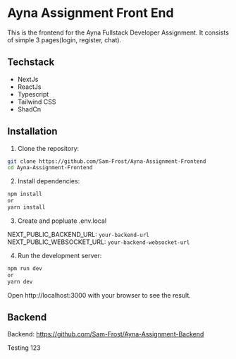 # Ayna Assignment Front End

This is the frontend for the Ayna Fullstack Developer Assignment. It consists of simple 3 pages(login, register, chat).

## Techstack

- NextJs
- ReactJs
- Typescript
- Tailwind CSS
- ShadCn


## Installation

1. Clone the repository:

```bash
git clone https://github.com/Sam-Frost/Ayna-Assignment-Frontend
cd Ayna-Assignment-Frontend
```

2. Install dependencies:

```bash
npm install
or
yarn install
```
3. Create and popluate .env.local 

NEXT_PUBLIC_BACKEND_URL: `your-backend-url`
NEXT_PUBLIC_WEBSOCKET_URL: `your-backend-websocket-url`

4. Run the development server:

```bash
npm run dev
or 
yarn dev
```

Open http://localhost:3000 with your browser to see the result.


## Backend
Backend: https://github.com/Sam-Frost/Ayna-Assignment-Backend

Testing 123
